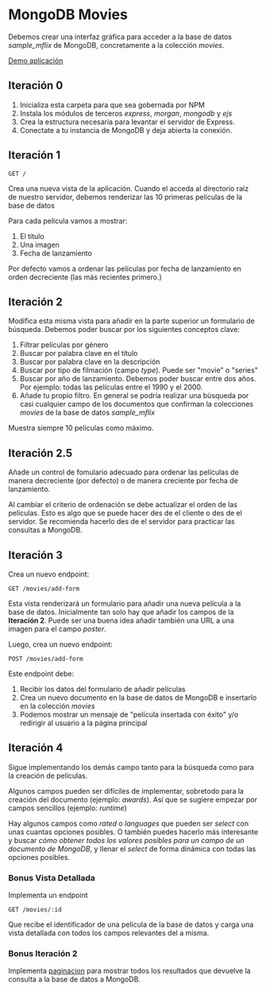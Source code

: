 # MongoDB Movies

Debemos crear una interfaz gráfica para acceder a la base de datos _sample_mflix_ de MongoDB, concretamente a la colección _movies_.

[Demo aplicación](https://mongodb-movies-8gov.onrender.com)

## Iteración 0

1. Inicializa esta carpeta para que sea gobernada por NPM
2. Instala los módulos de terceros _express_, _morgan_, _mongodb_ y _ejs_
3. Crea la estructura necesaria para levantar el servidor de Express.
4. Conectate a tu instancia de MongoDB y deja abierta la conexión.

## Iteración 1

`GET /`

Crea una nueva vista de la aplicación. Cuando el acceda al directorio raíz de nuestro servidor, debemos renderizar las 10 primeras películas de la base de datos

Para cada película vamos a mostrar:

1. El título
2. Una imagen 
3. Fecha de lanzamiento

Por defecto vamos a ordenar las películas por fecha de lanzamiento en orden decreciente (las más recientes primero.)

## Iteración 2

Modifica esta misma vista para añadir en la parte superior un formulario de búsqueda. Debemos poder buscar por los siguientes conceptos clave:

1. Filtrar películas por género
2. Buscar por palabra clave en el título
3. Buscar por palabra clave en la descripción
4. Buscar por tipo de filmación (campo _type_). Puede ser "movie" o "series"
5. Buscar por año de lanzamiento. Debemos poder buscar entre dos años. Por ejemplo: todas las películas entre el 1990 y el 2000.
6. Añade tu propio filtro. En general se podría realizar una bùsqueda por casi cualquier campo de los documentos que confirman la colecciones _movies_ de la base de datos _sample_mflix_


Muestra siempre 10 películas como máximo. 



## Iteración 2.5

Añade un control de fomulario adecuado para ordenar las películas de manera decreciente (por defecto) o de manera creciente por fecha de lanzamiento.

Al cambiar el criterio de ordenación se debe actualizar el orden de las películas. Esto es algo que se puede hacer des de el cliente o des de el servidor. Se recomienda hacerlo des de el servidor para practicar las consultas a MongoDB.

## Iteración 3

Crea un nuevo endpoint:

`GET /movies/add-form`

Esta vista renderizará un formulario para añadir una nueva película a la base de datos. Inicialmente tan solo hay que añadir los campos de la **Iteración 2**. Puede ser una buena idea añadir también una URL a una imagen para el campo _poster_.

Luego, crea un nuevo endpoint:

`POST /movies/add-form`

Este endpoint debe:

1. Recibir los datos del formulario de añadir películas
2. Crea un nuevo documento en la base de datos de MongoDB e insertarlo en la colección _movies_
3. Podemos mostrar un mensaje de "película insertada con éxito" y/o redirigir al usuario a la página principal

## Iteración 4

Sigue implementando los demás campo tanto para la búsqueda como para la creación de películas.

Algunos campos pueden ser difíciles de implementar, sobretodo para la creación del documento (ejemplo: _awards_). Así que se sugiere empezar por campos sencillos (ejemplo: _runtime_)

Hay algunos campos como _rated_ o _languages_ que pueden ser _select_ con unas cuantas opciones posibles. O también puedes hacerlo más interesante y buscar _cómo obtener todos los valores posibles para un campo de un documento de MongoDB_, y llenar el _select_ de forma dinámica con todas las opciones posibles.

### Bonus Vista Detallada

Implementa un endpoint 

`GET /movies/:id`

Que recibe el identificador de una película de la base de datos y carga una vista detallada con todos los campos relevantes del a misma.

### Bonus Iteración 2 

Implementa [paginacion](https://www.youtube.com/shorts/5Nt5WIpstLE) para mostrar todos los resultados que devuelve la consulta a la base de datos a MongoDB. 


